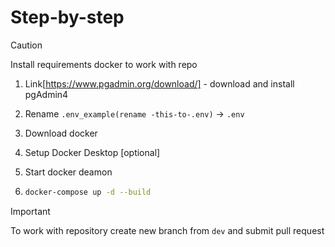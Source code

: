 # Step-by-step

> [!CAUTION]
> Install requirements docker to work with repo

1. Link[https://www.pgadmin.org/download/] - download and install pgAdmin4

2. Rename `.env_example(rename -this-to-.env)` -> `.env`

3. Download docker

4. Setup Docker Desktop [optional]

5. Start docker deamon

6.
    ```bash
    docker-compose up -d --build
    ````

> [!IMPORTANT]
> To work with repository create new branch from `dev` and submit pull request
